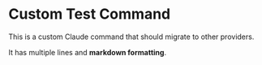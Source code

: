 # Custom Test Command

This is a custom Claude command that should migrate to other providers.

It has multiple lines and **markdown formatting**.